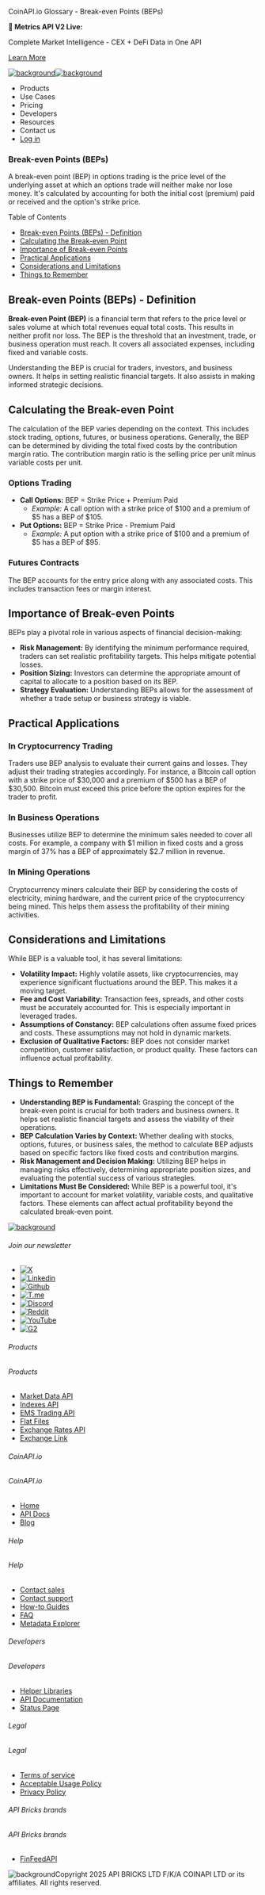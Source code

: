 CoinAPI.io Glossary - Break-even Points (BEPs)

**🚀 Metrics API V2 Live:**

Complete Market Intelligence - CEX + DeFi Data in One API

[Learn More](https://www.coinapi.io/blog/metrics-api-v2-trading-volume-analysis-and-on-chain-metrics)

[![background](https://cdn.sanity.io/images/o65xz72l/production/268144c90959611dea3e360f81e4549c3cd03fd0-142x34.svg)![background](https://cdn.sanity.io/images/o65xz72l/production/e0ca0c29b08cb53631d77de4a84246da316d55d2-142x34.svg)](/)

* Products
* Use Cases
* Pricing
* Developers
* Resources
* Contact us
* [Log in](https://console.coinapi.io/)

### Break-even Points (BEPs)

A break-even point (BEP) in options trading is the price level of the underlying asset at which an options trade will neither make nor lose money. It's calculated by accounting for both the initial cost (premium) paid or received and the option's strike price.

Table of Contents

* [Break-even Points (BEPs) - Definition](#link-32658d29c41f)
* [Calculating the Break-even Point](#link-8c0810d35a3c)
* [Importance of Break-even Points](#link-834aed9bc16e)
* [Practical Applications](#link-1f9d0ae8c745)
* [Considerations and Limitations](#link-d0ac9e85eda8)
* [Things to Remember](#link-7bf6ac605ea5)

Break-even Points (BEPs) - Definition
-------------------------------------

**Break-even Point (BEP)** is a financial term that refers to the price level or sales volume at which total revenues equal total costs. This results in neither profit nor loss. The BEP is the threshold that an investment, trade, or business operation must reach. It covers all associated expenses, including fixed and variable costs.

Understanding the BEP is crucial for traders, investors, and business owners. It helps in setting realistic financial targets. It also assists in making informed strategic decisions.

Calculating the Break-even Point
--------------------------------

The calculation of the BEP varies depending on the context. This includes stock trading, options, futures, or business operations. Generally, the BEP can be determined by dividing the total fixed costs by the contribution margin ratio. The contribution margin ratio is the selling price per unit minus variable costs per unit.

### Options Trading

* **Call Options:** BEP = Strike Price + Premium Paid
  + *Example:* A call option with a strike price of $100 and a premium of $5 has a BEP of $105.
* **Put Options:** BEP = Strike Price - Premium Paid
  + *Example:* A put option with a strike price of $100 and a premium of $5 has a BEP of $95.

### Futures Contracts

The BEP accounts for the entry price along with any associated costs. This includes transaction fees or margin interest.

Importance of Break-even Points
-------------------------------

BEPs play a pivotal role in various aspects of financial decision-making:

* **Risk Management:** By identifying the minimum performance required, traders can set realistic profitability targets. This helps mitigate potential losses.
* **Position Sizing:** Investors can determine the appropriate amount of capital to allocate to a position based on its BEP.
* **Strategy Evaluation:** Understanding BEPs allows for the assessment of whether a trade setup or business strategy is viable.

Practical Applications
----------------------

### In Cryptocurrency Trading

Traders use BEP analysis to evaluate their current gains and losses. They adjust their trading strategies accordingly. For instance, a Bitcoin call option with a strike price of $30,000 and a premium of $500 has a BEP of $30,500. Bitcoin must exceed this price before the option expires for the trader to profit.

### In Business Operations

Businesses utilize BEP to determine the minimum sales needed to cover all costs. For example, a company with $1 million in fixed costs and a gross margin of 37% has a BEP of approximately $2.7 million in revenue.

### In Mining Operations

Cryptocurrency miners calculate their BEP by considering the costs of electricity, mining hardware, and the current price of the cryptocurrency being mined. This helps them assess the profitability of their mining activities.

Considerations and Limitations
------------------------------

While BEP is a valuable tool, it has several limitations:

* **Volatility Impact:** Highly volatile assets, like cryptocurrencies, may experience significant fluctuations around the BEP. This makes it a moving target.
* **Fee and Cost Variability:** Transaction fees, spreads, and other costs must be accurately accounted for. This is especially important in leveraged trades.
* **Assumptions of Constancy:** BEP calculations often assume fixed prices and costs. These assumptions may not hold in dynamic markets.
* **Exclusion of Qualitative Factors:** BEP does not consider market competition, customer satisfaction, or product quality. These factors can influence actual profitability.

Things to Remember
------------------

* **Understanding BEP is Fundamental:** Grasping the concept of the break-even point is crucial for both traders and business owners. It helps set realistic financial targets and assess the viability of their operations.
* **BEP Calculation Varies by Context:** Whether dealing with stocks, options, futures, or business sales, the method to calculate BEP adjusts based on specific factors like fixed costs and contribution margins.
* **Risk Management and Decision Making:** Utilizing BEP helps in managing risks effectively, determining appropriate position sizes, and evaluating the potential success of various strategies.
* **Limitations Must Be Considered:** While BEP is a powerful tool, it's important to account for market volatility, variable costs, and qualitative factors. These elements can affect actual profitability beyond the calculated break-even point.

[![background](https://cdn.sanity.io/images/o65xz72l/production/99475f0760777c30125556b2707e1e8f77f2fba0-179x42.svg)](/)

###### Join our newsletter

* [![X](https://cdn.sanity.io/images/o65xz72l/production/89a93ecdd3eaa62f0d2bad091ff6d92a31e9c372-28x28.svg)](https://twitter.com/realcoinapi "X")
* [![Linkedin](https://cdn.sanity.io/images/o65xz72l/production/be666e8656abe83e43c1db9a3ab76d44b9af5cb5-28x28.svg)](https://www.linkedin.com/company/coinapi "Linkedin")
* [![Github](https://cdn.sanity.io/images/o65xz72l/production/80703d2d9baaef7e7f5471a54a720b9383a63aab-28x28.svg)](https://github.com/coinapi/coinapi-sdk "Github")
* [![T.me](https://cdn.sanity.io/images/o65xz72l/production/39be23a1db383ad12c3e9d4bebae9bc77bf59b8b-28x28.svg)](https://t.me/coinapiofficial "T.me")
* [![Discord](https://cdn.sanity.io/images/o65xz72l/production/9862f060f9b89536f18d4e8770a11bfb00c3e3fd-30x28.svg)](https://discord.gg/vgJbjjsVaC "Discord")
* [![Reddit](https://cdn.sanity.io/images/o65xz72l/production/d02e41d1eab87d289f2bc6a390bcd0c7def1b7ac-30x28.svg)](https://www.reddit.com/r/CoinAPI/ "Reddit")
* [![YouTube](https://cdn.sanity.io/images/o65xz72l/production/535425f0f99df8b6173d663721f8941430d637b2-28x28.svg)](https://www.youtube.com/@CoinAPI_Official "YouTube")
* [![G2](/_next/image?url=https%3A%2F%2Fcdn.sanity.io%2Fimages%2Fo65xz72l%2Fproduction%2F4b1d455c2cab4bf625e7cc96a1b74695c0b3c4bc-28x28.png&w=64&q=75)](https://www.g2.com/products/coinapi/reviews "G2")

###### Products

###### Products

* [Market Data API](/products/market-data-api)
* [Indexes API](/products/indexes-api)
* [EMS Trading API](/products/ems-api)
* [Flat Files](/products/flat-files)
* [Exchange Rates API](/products/exchange-rates-api)
* [Exchange Link](https://www.coinapi.io/products/exchange-link)

###### CoinAPI.io

###### CoinAPI.io

* [Home](https://www.coinapi.io/)
* [API Docs](https://docs.coinapi.io/?_gl=1*jgom05*_gcl_au*NTIxNjU3NzExLjE3MzU1OTM0MTE.*_ga*OTI3MDg0NzQ2LjE3MzU1OTM0MDk.*_ga_063767QGZW*MTczODA3Mzc5MC43My4wLjE3MzgwNzM3OTAuNjAuMC4w*_ga_EXCQW96F7R*MTczODA3Mzc5MC4xMjEuMC4xNzM4MDczNzkwLjAuMC4w)
* [Blog](https://www.coinapi.io/blog)

###### Help

###### Help

* [Contact sales](/contact-us)
* [Contact support](https://console.coinapi.io/?link=/support-tickets)
* [How-to Guides](https://docs.coinapi.io/market-data/how-to-guides/?_gl=1*16m3ndl*_gcl_au*NTIxNjU3NzExLjE3MzU1OTM0MTE.*_ga*OTI3MDg0NzQ2LjE3MzU1OTM0MDk.*_ga_063767QGZW*MTczODA3Mzc5MC43My4wLjE3MzgwNzM3OTAuNjAuMC4w*_ga_EXCQW96F7R*MTczODA3Mzc5MC4xMjEuMC4xNzM4MDczNzkwLjAuMC4w)
* [FAQ](https://docs.coinapi.io/general/faq/?_gl=1*dfjpiw*_gcl_au*NTIxNjU3NzExLjE3MzU1OTM0MTE.*_ga*OTI3MDg0NzQ2LjE3MzU1OTM0MDk.*_ga_063767QGZW*MTczODA3Mzc5MC43My4wLjE3MzgwNzM3OTAuNjAuMC4w*_ga_EXCQW96F7R*MTczODA3Mzc5MC4xMjEuMC4xNzM4MDczNzkwLjAuMC4w)
* [Metadata Explorer](https://docs.coinapi.io/market-data/metadata-tables/introduction)

###### Developers

###### Developers

* [Helper Libraries](https://github.com/api-bricks/api-bricks-sdk/)
* [API Documentation](https://docs.coinapi.io/?_gl=1*iuavdb*_gcl_au*NTIxNjU3NzExLjE3MzU1OTM0MTE.*_ga*OTI3MDg0NzQ2LjE3MzU1OTM0MDk.*_ga_063767QGZW*MTczODA3Mzc5MC43My4wLjE3MzgwNzM3OTAuNjAuMC4w*_ga_EXCQW96F7R*MTczODA3Mzc5MC4xMjEuMC4xNzM4MDczNzkwLjAuMC4w)
* [Status Page](https://status.coinapi.io/?_gl=1*1ww1bbe*_gcl_au*NTIxNjU3NzExLjE3MzU1OTM0MTE.*_ga*OTI3MDg0NzQ2LjE3MzU1OTM0MDk.*_ga_063767QGZW*MTczODA3Mzc5MC43My4wLjE3MzgwNzM3OTAuNjAuMC4w*_ga_EXCQW96F7R*MTczODA3Mzc5MC4xMjEuMC4xNzM4MDczNzkwLjAuMC4w)

###### Legal

###### Legal

* [Terms of service](/legal#terms)
* [Acceptable Usage Policy](/legal#aup)
* [Privacy Policy](/legal#policy)

###### API Bricks brands

###### API Bricks brands

* [FinFeedAPI](https://finfeedapi.com/?utm_source=coinapi.io&utm_medium=referral&utm_campaign=footer)

![background](https://cdn.sanity.io/images/o65xz72l/production/5f005fa1cc9dc85c59ae054bb4a4838566b65c4e-25x26.svg)Copyright 2025 API BRICKS LTD F/K/A COINAPI LTD or its affiliates. All rights reserved.